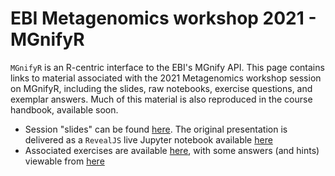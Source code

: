 # EBI Metagenomics workshop  2021 - MGnifyR

`MGnifyR` is an R-centric interface to the EBI's MGnify API. This page contains links to material associated with the 2021 Metagenomics workshop session on MGnifyR, including the slides, raw notebooks, exercise questions, and exemplar answers. Much of this material is also reproduced in the course handbook, available soon.

  - Session "slides" can be found [here](http://beadyallen.github.io/MGnifyR/Slides.html). The original presentation is delivered as a `RevealJS` live Jupyter notebook available [here](MGNifyR_workshop.ipynb)
  - Associated exercises are available [here](Exercises.md), with some answers (and hints) viewable from [here](Answers.html)



